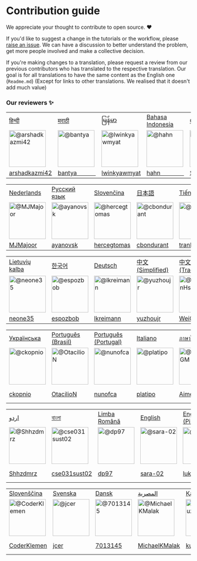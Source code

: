 ﻿# Contribution guide

We appreciate your thought to contribute to open source. :heart:

If you'd like to suggest a change in the tutorials or the workflow, please [raise an issue](https://github.com/firstcontributions/first-contributions/issues/new). We can have a discussion to better understand the problem, get more people involved and make a collective decision.

If you're making changes to a translation, please request a review from our previous contributors who has translated to the respective translation. Our goal is for all translations to have the same content as the English one (`Readme.md`) (Except for links to other translations. We realised that it doesn't add much value)

### Our reviewers :sparkles:

<table>
    <tr>
        <td>
           <a href="../translations/README.hi.md">हिन्दी</a>
        </td>
        <td>
           <a href="../translations/README.mr.md">मराठी</a>
        </td>
        <td>
           <a href="../translations/README.mm_unicode.md">မြန်မာ</a>
        </td>
        <td>
           <a href="../translations/README.id.md">Bahasa Indonesia</a>
        </td>
        <td>
           <a href="../translations/README.ca.md">Català</a>
        </td>
        <td>
           <a href="../translations/README.fr.md">Français</a>
        </td>
        <td>
           <a href="../translations/README.es.md">Español</a>
        </td>
    </tr>
    <tr>
        <td>
            <img width="100" src="https://avatars2.githubusercontent.com/u/4654382?s=460&v=4" alt="@arshadkazmi42" />
        </td>
        <td>
            <img width="100" src="https://avatars1.githubusercontent.com/u/16685565?s=460&v=4" alt="@bantya" />
        </td>
        <td>
            <img width="100" src="https://avatars0.githubusercontent.com/u/13135332?s=460&v=4" alt="@lwinkyawmyat" />
        </td>
        <td>
            <img width="100" src="https://avatars0.githubusercontent.com/u/315048?s=460&v=4" alt="@hahn" />
        </td>
        <td>
            <img width="100" src="https://avatars0.githubusercontent.com/u/16263046?s=460&v=4" alt="@Sergih28" />
        </td>
        <td>
            <img width="100" src="https://avatars0.githubusercontent.com/u/13402464?s=460&v=4" alt="@LePetitRenard" />
        </td>
        <td>
            <img width="100" src="https://avatars3.githubusercontent.com/u/16923944?s=460&v=4" alt="@yirini" />
        </td>
    </tr>
    <tr>
        <td>
            <a href="https://github.com/arshadkazmi42">arshadkazmi42</a>
        </td>
        <td>
            <a href="https://github.com/bantya">bantya&nbsp;&nbsp;&nbsp;&nbsp;&nbsp;&nbsp;&nbsp;&nbsp;&nbsp;&nbsp;&nbsp;&nbsp; </a>
        </td>
        <td>
            <a href="https://github.com/lwinkyawmyat">lwinkyawmyat</a>
        </td>
        <td>
            <a href="https://github.com/hahn">hahn&nbsp;&nbsp;&nbsp;&nbsp;&nbsp;&nbsp;&nbsp;&nbsp;&nbsp;&nbsp;&nbsp;&nbsp;&nbsp;&nbsp;&nbsp; </a>
        </td>
        <td>
            <a href="https://github.com/Sergih28">Sergih28&nbsp;&nbsp;&nbsp;&nbsp;&nbsp;&nbsp;&nbsp;&nbsp;&nbsp;&nbsp; </a>
        </td>
        <td>
            <a href="https://github.com/LePetitRenard">LePetitRenard</a>
        </td>
        <td>
            <a href="https://github.com/yirini">yirini&nbsp;&nbsp;&nbsp;&nbsp;&nbsp;&nbsp;&nbsp;&nbsp;&nbsp;&nbsp;&nbsp;&nbsp </a>
        </td>
    </tr>
</table>

<table>
    <tr>
        <td>
           <a href="../translations/README.nl.md">Nederlands</a>
        </td>
        <td>
           <a href="../translations/README.ru.md">Русский язык</a>
        </td>
        <td>
           <a href="../translations/README.slk.md">Slovenčina</a>
        </td>
        <td>
           <a href="../translations/README.ja.md">日本語</a>
        </td>
        <td>
           <a href="../translations/README.vn.md">Tiếng Việt</a>
        </td>
        <td>
           <a href="../translations/README.pl.md">Polski</a>
        </td>
        <td>
           <a href="../translations/README.fa.md">فارسی</a>
        </td>
    </tr>
    <tr>
        <td>
            <img width="100" src="https://avatars0.githubusercontent.com/u/3897815?s=460&v=4" alt="@MJMajoor" />
        </td>
        <td>
            <img width="100" src="https://avatars2.githubusercontent.com/u/4745723?s=460&v=4" alt="@ayanovsk" />
        </td>
        <td>
            <img width="100" src="https://avatars0.githubusercontent.com/u/11976353?s=460&v=4" alt="@hercegtomas" />
        </td>
        <td>
            <img width="100" src="https://avatars3.githubusercontent.com/u/12928246?s=460&v=4" alt="@cbondurant" />
        </td>
        <td>
            <img width="100" src="https://avatars3.githubusercontent.com/u/12371875?s=460&v=4" alt="@tranlyvu" />
        </td>
        <td>
            <img width="100" src="https://avatars0.githubusercontent.com/u/3372341?s=460&v=4" alt="@P1X3L0V4" />
        </td>
        <td>
            <img width="100" src="https://avatars2.githubusercontent.com/u/20030805?s=460&v=4" alt="@ThirdScript" />
        </td>
    </tr>
    <tr>
        <td>
            <a href="https://github.com/MJMajoor">MJMajoor</a>
        </td>
        <td>
            <a href="https://github.com/ayanovsk">ayanovsk</a>
        </td>
        <td>
            <a href="https://github.com/hercegtomas">hercegtomas</a>
        </td>
        <td>
            <a href="https://github.com/cbondurant">cbondurant</a>
        </td>
        <td>
            <a href="https://github.com/tranlyvu">tranlyvu</a>
        </td>
        <td>
            <a href="https://github.com/P1X3L0V4">P1X3L0V4</a>
        </td>
        <td>
            <a href="https://github.com/ThirdScript">ThirdScript</a>
        </td>
    </tr>
</table>

<table>
    <tr>
        <td>
           <a href="../translations/README.lt.md">Lietuvių kalba</a>
        </td>
        <td>
           <a href="../translations/README.ko.md">한국어</a>
        </td>
        <td>
           <a href="../translations/README.de.md">Deutsch</a>
        </td>
        <td>
           <a href="../translations/README.chs.md">中文(Simplified)</a>
        </td>
        <td>
           <a href="../translations/README.cht.md">中文(Traditional)</a>
        </td>
        <td>
           <a href="../translations/README.gr.md">ελληνικά</a>
        </td>
        <td>
           <a href="../translations/README.ar.md">العربية</a>
        </td>
    </tr>
    <tr>
        <td>
            <img width="100" src="https://avatars1.githubusercontent.com/u/9092712?s=460&v=4" alt="@neone35" />
        </td>
        <td>
            <img width="100" src="https://avatars0.githubusercontent.com/u/2732120?s=460&v=4" alt="@espozbob" />
        </td>
        <td>
            <img width="100" src="https://avatars3.githubusercontent.com/u/22977266?s=460&v=4" alt="@lkreimann" />
        </td>
        <td>
            <img width="100" src="https://avatars2.githubusercontent.com/u/6414741?s=400&v=4" alt="@yuzhoujr" />
        </td>
        <td>
            <img width="100" src="https://avatars2.githubusercontent.com/u/27748281?s=460&v=4" alt="@WeiChienHsu" />
        </td>
        <td>
            <img width="100" src="https://avatars1.githubusercontent.com/u/11502082?s=460&v=4" alt="@stefanoszisidis" />
        </td>
        <td>
            <img width="100" src="https://avatars3.githubusercontent.com/u/8216537?s=460&v=4" alt="@iMouath" />
        </td>
    </tr>
    <tr>
        <td>
            <a href="https://github.com/neone35">neone35</a>
        </td>
        <td>
            <a href="https://github.com/espozbob">espozbob</a>
        </td>
        <td>
            <a href="https://github.com/lkreimann">lkreimann</a>
        </td>
        <td>
            <a href="https://github.com/yuzhoujr">yuzhoujr</a>
        </td>
        <td>
            <a href="https://github.com/WeiChienHsu">WeiChienHsu</a>
        </td>
        <td>
            <a href="https://github.com/stefanoszisidis">stefanoszisidis</a>
        </td>
        <td>
            <a href="https://github.com/iMouath">iMouath</a>
        </td>
    </tr>
</table>

<table>
    <tr>
        <td>
           <a href="../translations/README.ua.md">Українська</a>
        </td>
        <td>
           <a href="../translations/README.pt_br.md">Português (Brasil)</a>
        </td>
        <td>
           <a href="../translations/README.pt-pr.md">Português (Portugal)</a>
        </td>
        <td>
           <a href="../translations/README.it.md">Italiano</a>
        </td>
        <td>
           <a href="../translations/README.th.md">ภาษาไทย</a>
        </td>
        <td>
           <a href="../translations/README.gl.md">Galego</a>
        </td>
        <td>
           <a href="../translations/README.np.md">नेपाली</a>
        </td>
    </tr>
    <tr>
        <td>
            <img width="100" src="https://avatars1.githubusercontent.com/u/2878522?s=460&v=4" alt="@ckopnio" />
        </td>
        <td>
            <img width="100" src="https://avatars2.githubusercontent.com/u/10578275?s=460&v=4" alt="@OtacilioN" />
        </td>
        <td>
            <img width="100" src="https://avatars3.githubusercontent.com/u/33158346?s=460&v=4" alt="@nunofca" />
        </td>
        <td>
            <img width="100" src="https://avatars0.githubusercontent.com/u/22260641?s=460&v=4" alt="@platipo" />
        </td>
        <td>
            <img width="100" src="https://avatars0.githubusercontent.com/u/5433758?s=460&v=4" alt="@AimeTPGM" />
        </td>
        <td>
            <img width="100" src="https://avatars1.githubusercontent.com/u/16878891?s=460&v=4" alt="@siderio2" />
        </td>
        <td>
            <img width="100" src="https://avatars2.githubusercontent.com/u/2145263?s=460&v=4" alt="@milap-neupane" />
        </td>
    </tr>
    <tr>
        <td>
            <a href="https://github.com/ckopnio">ckopnio</a>
        </td>
        <td>
            <a href="https://github.com/OtacilioN">OtacilioN</a>
        </td>
        <td>
            <a href="https://github.com/nunofca">nunofca</a>
        </td>
        <td>
            <a href="https://github.com/platipo">platipo</a>
        </td>
        <td>
            <a href="https://github.com/AimeTPGM">AimeTPGM</a>
        </td>
        <td>
            <a href="https://github.com/siderio2">siderio2</a>
        </td>
        <td>
            <a href="https://github.com/milap-neupane">milap-neupane</a>
        </td>
    </tr>
</table>

<table>
    <tr>
        <td>
           <a href="../translations/README.ur.md">اردو</a>
        </td>
        <td>
           <a href="../translations/README.bn.md">বাংলা</a>
        </td>
        <td>
           <a href="../translations/README.ro.md">Limba Română</a>
        </td>
        <td>
           <a href="../translations/README.md">English</a>
        </td>
        <td>
           <a href="../translations/README.en-pirate.md">English (Pirate)</a>
        </td>
        <td>
           <a href="../translations/README.tr.md">Türkçe</a>
        </td>
        <td>
           <a href="../translations/README.hb.md">עברית</a>
        </td>
    </tr>
    <tr>
        <td>
            <img width="100" src="https://avatars3.githubusercontent.com/u/4142795?s=460&v=4" alt="@Shhzdmrz" />
        </td>
        <td>
            <img width="100" src="https://avatars3.githubusercontent.com/u/12910423?s=460&v=4" alt="@cse031sust02" />
        </td>
        <td>
            <img width="100" src="https://avatars2.githubusercontent.com/u/20670448?s=460&v=4" alt="@dp97" />
        </td>
        <td>
            <img width="100" src="https://avatars2.githubusercontent.com/u/7047079?s=460&v=4" alt="@sara-02" />
        </td>
        <td>
            <img width="100" src="https://avatars0.githubusercontent.com/u/956290?s=460&v=4" alt="@lukeoliff" />
        </td>
        <td>
            <img width="100" src="https://avatars3.githubusercontent.com/u/32689837?s=460&v=4" alt="@yamac-kurtulus" />
        </td>
        <td>
            <img width="100" src="https://avatars1.githubusercontent.com/u/23402988?s=460&v=4" alt="@TomerPacific" />
        </td>
    </tr>
    <tr>
        <td>
            <a href="https://github.com/Shhzdmrz">Shhzdmrz</a>
        </td>
        <td>
            <a href="https://github.com/cse031sust02">cse031sust02</a>
        </td>
        <td>
            <a href="https://github.com/dp97">dp97</a>
        </td>
        <td>
            <a href="https://github.com/sara-02">sara-02</a>
        </td>
        <td>
            <a href="https://github.com/lukeoliff">lukeoliff</a>
        </td>
        <td>
            <a href="https://github.com/yamac-kurtulus">yamac-kurtulus</a>
        </td>
        <td>
            <a href="https://github.com/TomerPacific">TomerPacific</a>
        </td>
    </tr>
</table>

<table>
    <tr>
        <td>
           <a href="../translations/README.sl.md">Slovenščina</a>
        </td>
        <td>
           <a href="../translations/README.se.md">Svenska</a>
        </td>
        <td>
           <a href="../translations/README.da.md">Dansk</a>
        </td>
        <td>
           <a href="../translations/README.eg.md">المصرية</a>
        </td>
        <td>
           <a href="../translations/README.kz.md">Қазақша</a>
        </td>
    </tr>
     <tr>
        <td>
            <img width="100" src="https://avatars3.githubusercontent.com/u/16558136?s=460&v=4" alt="@CoderKlemen" />
        </td>
        <td>
            <img width="100" src="https://avatars0.githubusercontent.com/u/2447741?s=460&v=4" alt="@jcer" />
        </td>
        <td>
            <img width="100" src="https://avatars1.githubusercontent.com/u/15271858?s=460&v=4" alt="@7013145" />
        </td>
        <td>
            <img width="100" src="https://avatars0.githubusercontent.com/u/12827629?s=460&v=4" alt="@MichaelKMalak" />
        </td>
        <td>
            <img width="100" src="https://avatars3.githubusercontent.com/u/12928246?s=460&v=4" alt="@kurshakuz" />
        </td>
    </tr>
    <tr>
        <td>
            <a href="https://github.com/CoderKlemen">CoderKlemen</a>
        </td>
        <td>
            <a href="https://github.com/jcer">jcer</a>
        </td>
        <td>
            <a href="https://github.com/7013145">7013145</a>
        </td>
        <td>
            <a href="https://github.com/MichaelKMalak">MichaelKMalak</a>
        </td>
        <td>
            <a href="https://github.com/kurshakuz">kurshakuz</a>
        </td>
	<td>
            <a href="https://github.com/kurshakuz">maxi orellana</a>
        </td>
    </tr>
 </table>
    

